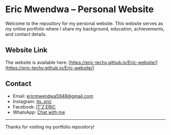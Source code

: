 # Eric Mwendwa – Personal Website

Welcome to the repository for my personal website.
This website serves as my online portfolio where I share my background, education, achievements, and contact details.

## Website Link

The website is available here:
[https://eric-techy.github.io/Eric-website/](https://eric-techy.github.io/Eric-website/)

## Contact

* Email: [ericmwendwa5948@gmail.com](mailto:ericmwendwa5948@gmail.com)
* Instagram: [its.*.eric*](https://instagram.com/its._.eric_)
* Facebook: [IT'Z ERIC](https://facebook.com/itz.eric)
* WhatsApp: [Chat with me](https://wa.me/254110870811)

---

Thanks for visiting my portfolio repository!
